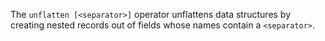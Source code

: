 The `unflatten [<separator>]` operator unflattens data structures by creating
nested records out of fields whose names contain a `<separator>`.
